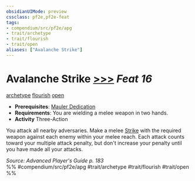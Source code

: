 ```yaml
---
obsidianUIMode: preview
cssclass: pf2e,pf2e-feat
tags:
- compendium/src/pf2e/apg
- trait/archetype
- trait/flourish
- trait/open
aliases: ["Avalanche Strike"]
---
```

# Avalanche Strike  [>>>](rules/core-rulebook/chapter-9-playing-the-game.md#Actions "Three-Action") *Feat 16*  
[archetype](rules/traits/archetype.md "Archetype Feat Trait")  [flourish](rules/traits/flourish.md "Flourish Combat Trait")  [open](rules/traits/open.md "Open Combat Trait")  

- **Prerequisites**: [Mauler Dedication](compendium/feats/mauler-dedication-apg.md)
- **Requirements**: You are wielding a melee weapon in two hands.
- **Activity** Three-Action

You attack all nearby adversaries. Make a melee [Strike](rules/actions/strike.md) with the required weapon against each enemy within your melee reach. Each attack counts toward your multiple attack penalty, but don't increase your penalty until you have made all your attacks.

*Source: Advanced Player's Guide p. 183*  
%% #compendium/src/pf2e/apg #trait/archetype #trait/flourish #trait/open %%